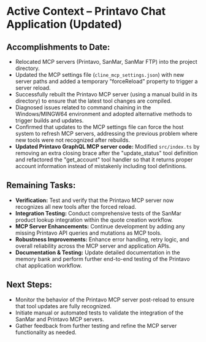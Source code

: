 # Active Context – Printavo Chat Application (Updated)

## Accomplishments to Date:
- Relocated MCP servers (Printavo, SanMar, SanMar FTP) into the project directory.
- Updated the MCP settings file (`cline_mcp_settings.json`) with new server paths and added a temporary "forceReload" property to trigger a server reload.
- Successfully rebuilt the Printavo MCP server (using a manual build in its directory) to ensure that the latest tool changes are compiled.
- Diagnosed issues related to command chaining in the Windows/MINGW64 environment and adopted alternative methods to trigger builds and updates.
- Confirmed that updates to the MCP settings file can force the host system to refresh MCP servers, addressing the previous problem where new tools were not recognized after rebuilds.
- **Updated Printavo GraphQL MCP server code:** Modified `src/index.ts` by removing an extra closing brace after the "update_status" tool definition and refactored the "get_account" tool handler so that it returns proper account information instead of mistakenly including tool definitions.

## Remaining Tasks:
- **Verification:** Test and verify that the Printavo MCP server now recognizes all new tools after the forced reload.
- **Integration Testing:** Conduct comprehensive tests of the SanMar product lookup integration within the quote creation workflow.
- **MCP Server Enhancements:** Continue development by adding any missing Printavo API queries and mutations as MCP tools.
- **Robustness Improvements:** Enhance error handling, retry logic, and overall reliability across the MCP server and application APIs.
- **Documentation & Testing:** Update detailed documentation in the memory bank and perform further end-to-end testing of the Printavo chat application workflow.

## Next Steps:
- Monitor the behavior of the Printavo MCP server post-reload to ensure that tool updates are fully recognized.
- Initiate manual or automated tests to validate the integration of the SanMar and Printavo MCP servers.
- Gather feedback from further testing and refine the MCP server functionality as needed.
